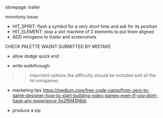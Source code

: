 storepage: trailer

monotony issue:
- HIT_SPIRIT: flash a symbol for a very short time and ask for its position
- HIT_ELEMENT: stop a slot machine of 2 elements to put them aligned
- ADD minigame to trailer and screenshots

CHECK PALETTE WASNT SUBMITTED BY MISTAKE

- allow dodge quick end

- write walkthrough:
>> important options like difficulty should be included
>> add all the hit minigames


- marketing tips https://medium.com/free-code-camp/from-zero-to-game-designer-how-to-start-building-video-games-even-if-you-dont-have-any-experience-5e2f9f45f4bb

- produce a zip
